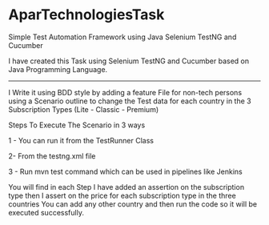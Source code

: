  # AparTechnologiesTask
Simple Test Automation Framework using Java Selenium TestNG and Cucumber 


I have created this Task using Selenium TestNG and Cucumber based on  Java Programming Language.

***********************************

I Write it using BDD style by adding a feature File for non-tech persons using a Scenario outline to change the Test data for each country in the 3 Subscription Types (Lite - Classic  - Premium)

Steps To Execute The Scenario in 3 ways 

1 - You can run it from the TestRunner Class   

2-  From the testng.xml file 

3 - Run mvn test command which can be used in pipelines like Jenkins

You will find in each Step I have added an assertion on the subscription type then I assert on the price for each subscription type in the three countries
You can add any other country and then run the code so it will be executed successfully.
